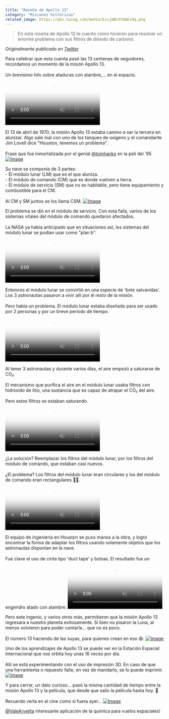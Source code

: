 ```yaml
---
title: "Reseña de Apollo 13"
category: "Misiones históricas"
related_image: https://pbs.twimg.com/media/EicjWBcXYAAEx9q.png
---
```

> En esta reseña de Apollo 13 te cuento cómo hicieron para resolver un enorme problema con sus filtros de dióxido de carbono.

*Originalmente publicado en [Twitter](https://twitter.com/guidodecaso/status/1308053196414357504)*

<div class="card-tweets" dir="auto">
    <p>Para celebrar que esta cuenta pasó las 13 centenas de seguidores, recordamos un momento de la misión Apollo 13.<br />
<br />
Un brevísimo hilo sobre ataduras con alambre,... en el espacio. <span class="entity-video-gif"><video autoplay muted loop controls poster="https://pbs.twimg.com/tweet_video_thumb/EicjcdyXcAIfFbQ.jpg"><source src="https://video.twimg.com/tweet_video/EicjcdyXcAIfFbQ.mp4" type="video/mp4"><img alt="apollo 13 GIF" src="https://pbs.twimg.com/tweet_video_thumb/EicjcdyXcAIfFbQ.jpg"></video></span></p>
    <p>El 13 de abril de 1970, la misión Apollo 13 estaba camino a ser la tercera en alunizar. Algo sale mal con uno de los tanques de oxígeno y el comandante Jim Lovell dice "Houston, tenemos un problema".<br />
<br />
Frase que fue inmortalizada por el genial <a class="entity-mention" href="https://twitter.com/tomhanks">@tomhanks</a> en la peli del '95 <span class="entity-image"><a href="https://pbs.twimg.com/media/EicjWBcXYAAEx9q.png" target="_blank"><img alt="Image" src="https://pbs.twimg.com/media/EicjWBcXYAAEx9q.png" data-src="https://pbs.twimg.com/media/EicjWBcXYAAEx9q.png"></a></span></p>
    <p>Su nave se componía de 3 partes:<br />
- El módulo lunar (LM) que es el que aluniza.<br />
- El módulo de comando (CM) que es donde vuelven a tierra.<br />
- El módulo de servicio (SM) que no es habitable, pero tiene equipamiento y combustible para el CM.<br />
<br />
Al CM y SM juntos se los llama CSM. <span class="entity-image"><a href="https://pbs.twimg.com/media/Eici20bXsAAeEsB.png" target="_blank"><img alt="Image" src="https://pbs.twimg.com/media/Eici20bXsAAeEsB.png" data-src="https://pbs.twimg.com/media/Eici20bXsAAeEsB.png"></a></span></p>
    <p>El problema se dió en el módulo de servicio. Con esta falla, varios de los sistemas vitales del módulo de comando quedaron afectados. <br />
<br />
La NASA ya había anticipado que en situaciones así, los sistemas del módulo lunar se podían usar como "plan b". <span class="entity-video-gif"><video autoplay muted loop controls poster="https://pbs.twimg.com/tweet_video_thumb/EicjdRqWAAEZY25.jpg"><source src="https://video.twimg.com/tweet_video/EicjdRqWAAEZY25.mp4" type="video/mp4"><img alt="Plan B GIF" src="https://pbs.twimg.com/tweet_video_thumb/EicjdRqWAAEZY25.jpg"></video></span></p>
    <p>Entonces el módulo lunar se convirtió en una especie de 'bote salvavidas'. Los 3 astronautas pasaron a vivir allí por el resto de la misión.<br />
<br />
Pero había un problema. El módulo lunar estaba diseñado para ser usado por 2 personas y por un breve período de tiempo. <span class="entity-video-gif"><video autoplay muted loop controls poster="https://pbs.twimg.com/tweet_video_thumb/EicjeLuXkAE8c_o.jpg"><source src="https://video.twimg.com/tweet_video/EicjeLuXkAE8c_o.mp4" type="video/mp4"><img alt="Bart The Simpsons GIF" src="https://pbs.twimg.com/tweet_video_thumb/EicjeLuXkAE8c_o.jpg"></video></span></p>
    <p>Al tener 3 astronautas y durante varios días, el aire empezó a saturarse de CO₂. <br />
<br />
El mecanismo que purifica el aire en el módulo lunar usaba filtros con hidróxido de litio, una sustancia que es capaz de atrapar el CO₂ del aire. <br />
<br />
Pero estos filtros se estaban saturando. <span class="entity-video-gif"><video autoplay muted loop controls poster="https://pbs.twimg.com/tweet_video_thumb/EicjewhWsAAiZ0l.jpg"><source src="https://video.twimg.com/tweet_video/EicjewhWsAAiZ0l.mp4" type="video/mp4"><img alt="Cant Breathe Spongebob GIF" src="https://pbs.twimg.com/tweet_video_thumb/EicjewhWsAAiZ0l.jpg"></video></span></p>
    <p>¿La solución? Reemplazar los filtros del módulo lunar, por los filtros del módulo de comando, que estaban casi nuevos.<br />
<br />
¿El problema? Los filtros del módulo lunar eran circulares y los del módulo de comando eran rectangulares 🤦‍♂️. <span class="entity-video-gif"><video autoplay muted loop controls poster="https://pbs.twimg.com/tweet_video_thumb/EicjfXJXcAsCvnS.jpg"><source src="https://video.twimg.com/tweet_video/EicjfXJXcAsCvnS.mp4" type="video/mp4"><img alt="Kid Lol GIF" src="https://pbs.twimg.com/tweet_video_thumb/EicjfXJXcAsCvnS.jpg"></video></span></p>
    <p>El equipo de ingeniería en Houston se puso manos a la obra, y logró encontrar la forma de adaptar los filtros usando solamente objetos que los astronautas disponían en la nave.<br />
<br />
Fue clave el uso de cinta tipo 'duct tape' y bolsas. El resultado fue un engendro atado con alambre. <span class="entity-video-gif"><video autoplay muted loop controls poster="https://pbs.twimg.com/tweet_video_thumb/Eich2_-WkAM2FD1.jpg"><source src="https://video.twimg.com/tweet_video/Eich2_-WkAM2FD1.mp4" type="video/mp4"><img alt="Video Poster" src="https://pbs.twimg.com/tweet_video_thumb/Eich2_-WkAM2FD1.jpg"></video></span></p>
    <p>Pero este ingenio, y varios otros más, permitieron que la misión Apollo 13 regresara a nuestro planeta exitosamente. Si bien no pisaron la Luna, al menos volvieron para poder contarla... que no es poco.<br />
<br />
El número 13 haciendo de las suyas, para quienes crean en eso 😆. <span class="entity-image"><a href="https://pbs.twimg.com/media/EichdijXYAQxELa.png" target="_blank"><img alt="Image" src="https://pbs.twimg.com/media/EichdijXYAQxELa.png" data-src="https://pbs.twimg.com/media/EichdijXYAQxELa.png"></a></span></p>
    <p>Uno de los aprendizajes de Apollo 13 se puede ver en la Estación Espacial Internacional que nos orbita hoy unas 16 veces por día. <br />
<br />
Allí se está experimentando con el uso de impresión 3D. En caso de que una herramienta o repuesto falte, en vez de mandarlo, se lo puede imprimir. <span class="entity-image"><a href="https://pbs.twimg.com/media/EichGdmWkAA6qOm.png" target="_blank"><img alt="Image" src="https://pbs.twimg.com/media/EichGdmWkAA6qOm.png" data-src="https://pbs.twimg.com/media/EichGdmWkAA6qOm.png"></a></span></p>
    <p>Y para cerrar, un dato curioso... pasó la misma cantidad de tiempo entre la misión Apollo 13 y la película, que desde que salío la película hasta hoy. 🤯<br />
<br />
Recuerdo verla en el cine como si fuera ayer... <span class="entity-image"><a href="https://pbs.twimg.com/media/EichZG2XsAM5wy7.png" target="_blank"><img alt="Image" src="https://pbs.twimg.com/media/EichZG2XsAM5wy7.png" data-src="https://pbs.twimg.com/media/EichZG2XsAM5wy7.png"></a></span></p>
    <p><a class="entity-mention entity-mention-first" href="https://twitter.com/ValeArvejita">@ValeArvejita</a> interesante aplicación de la química para vuelos espaciales!</p>
</div>

